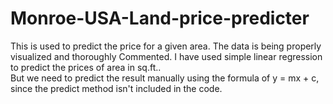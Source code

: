 # Monroe-USA-Land-price-predicter
This is used to predict the price for a given area. 
The data is being properly visualized and thoroughly Commented. 
I have used simple linear regression to predict the prices of area in sq.ft..  
But we need to predict the result manually using the formula of y = mx + c, since the predict method isn't included in the code.
